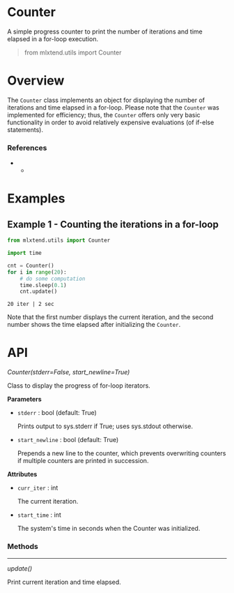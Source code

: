# Counter

A simple progress counter to print the number of iterations and time elapsed in a for-loop execution.

> from mlxtend.utils import Counter

# Overview

The `Counter` class implements an object for displaying the number of iterations and time elapsed in a for-loop. Please note that the `Counter` was implemented for efficiency; thus, the `Counter` offers only very basic functionality in order to avoid relatively expensive evaluations (of if-else statements).

### References

- -

# Examples

## Example 1 - Counting the iterations in a for-loop


```python
from mlxtend.utils import Counter
```


```python
import time

cnt = Counter()
for i in range(20):
    # do some computation
    time.sleep(0.1)
    cnt.update()
```

    
    20 iter | 2 sec

Note that the first number displays the current iteration, and the second number shows the time elapsed after initializing the `Counter`.

# API


*Counter(stderr=False, start_newline=True)*

Class to display the progress of for-loop iterators.

**Parameters**

- `stderr` : bool (default: True)

    Prints output to sys.stderr if True; uses sys.stdout otherwise.

- `start_newline` : bool (default: True)

    Prepends a new line to the counter, which prevents overwriting counters
    if multiple counters are printed in succession.

**Attributes**

- `curr_iter` : int

    The current iteration.

- `start_time` : int

    The system's time in seconds when the Counter was initialized.

### Methods

<hr>

*update()*

Print current iteration and time elapsed.


